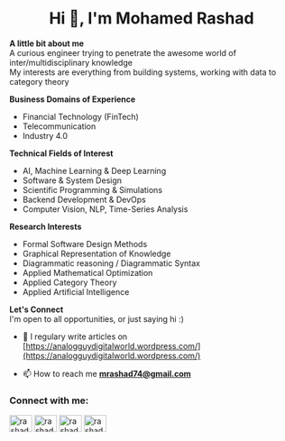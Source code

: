 <h1 align="center">Hi 👋, I'm Mohamed Rashad</h1>

**A little bit about me** <br/>
A curious engineer trying to penetrate the awesome world of inter/multidisciplinary knowledge <br/>
My interests are everything from building systems, working with data to category theory 


**Business Domains of Experience** <br/>
- Financial Technology (FinTech)
- Telecommunication 
- Industry 4.0

**Technical Fields of Interest** <br/>
- AI, Machine Learning & Deep Learning
- Software & System Design
- Scientific Programming & Simulations
- Backend Development & DevOps
- Computer Vision, NLP, Time-Series Analysis
 
**Research Interests** <br/>
- Formal Software Design Methods
- Graphical Representation of Knowledge
- Diagrammatic reasoning / Diagrammatic Syntax
- Applied Mathematical Optimization
- Applied Category Theory
- Applied Artificial Intelligence  

**Let's Connect** <br/>
I'm open to all opportunities, or just saying hi :)

 


- 📝 I regulary write articles on [https://analogguydigitalworld.wordpress.com/](https://analogguydigitalworld.wordpress.com/)

- 📫 How to reach me **mrashad74@gmail.com**

<h3 align="left">Connect with me:</h3>
<p align="left">
<a href="https://dev.to/rashaddism" target="blank"><img align="center" src="https://cdn.jsdelivr.net/npm/simple-icons@3.0.1/icons/dev-dot-to.svg" alt="rashaddism" height="30" width="40" /></a>
<a href="https://twitter.com/rashaddism" target="blank"><img align="center" src="https://cdn.jsdelivr.net/npm/simple-icons@3.0.1/icons/twitter.svg" alt="rashaddism" height="30" width="40" /></a>
<a href="https://linkedin.com/in/rashaddism" target="blank"><img align="center" src="https://cdn.jsdelivr.net/npm/simple-icons@3.0.1/icons/linkedin.svg" alt="rashaddism" height="30" width="40" /></a>
<a href="https://fb.com/rashaddism" target="blank"><img align="center" src="https://cdn.jsdelivr.net/npm/simple-icons@3.0.1/icons/facebook.svg" alt="rashaddism" height="30" width="40" /></a>
</p>


